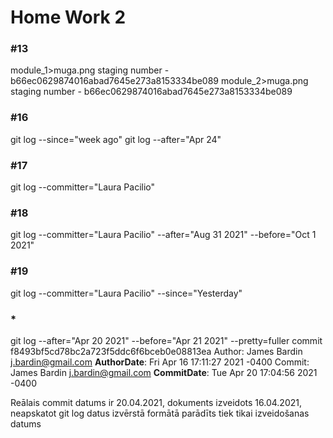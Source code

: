 # Home Work 2
### #13
module_1>muga.png staging number - b66ec0629874016abad7645e273a8153334be089
module_2>muga.png staging number - b66ec0629874016abad7645e273a8153334be089

### #16
git log --since="week ago"
git log --after="Apr 24"

### #17
git log --committer="Laura Pacilio"

### #18
git log --committer="Laura Pacilio" --after="Aug 31 2021"  --before="Oct 1 2021"

### #19
git log --committer="Laura Pacilio" --since="Yesterday"

### *
git log --after="Apr 20 2021"  --before="Apr 21 2021"  --pretty=fuller
commit f8493bf5cd78bc2a723f5ddc6f6bceb0e08813ea
Author:     James Bardin <j.bardin@gmail.com>
**AuthorDate**: Fri Apr 16 17:11:27 2021 -0400
Commit:     James Bardin <j.bardin@gmail.com>
**CommitDate**: Tue Apr 20 17:04:56 2021 -0400

Reālais commit datums ir 20.04.2021, dokuments izveidots 16.04.2021, neapskatot git log datus izvērstā formātā parādīts tiek tikai izveidošanas datums